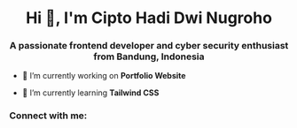 <h1 align="center">Hi 👋, I'm Cipto Hadi Dwi Nugroho</h1>
<h3 align="center">A passionate frontend developer and cyber security enthusiast from Bandung, Indonesia</h3>

- 🔭 I’m currently working on **Portfolio Website**

- 🌱 I’m currently learning **Tailwind CSS**

<h3 align="left">Connect with me:</h3>
<p align="left">
</p>
